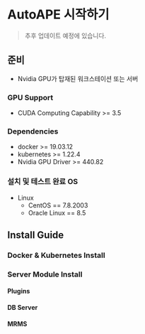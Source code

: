 # AutoAPE 시작하기
> 추후 업데이트 예정에 있습니다.

## 준비
* Nvidia GPU가 탑재된 워크스테이션 또는 서버
### GPU Support
* CUDA Computing Capability >= 3.5


### Dependencies
* docker >= 19.03.12
* kubernetes >= 1.22.4
* Nvidia GPU Driver >= 440.82


### 설치 및 테스트 완료 OS
* Linux
    * CentOS == 7.8.2003
    * Oracle Linux == 8.5

## Install Guide
### Docker & Kubernetes Install
### Server Module Install
#### Plugins
#### DB Server
#### MRMS

